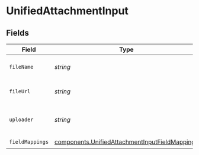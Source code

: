 # UnifiedAttachmentInput


## Fields

| Field                                                                                                            | Type                                                                                                             | Required                                                                                                         | Description                                                                                                      |
| ---------------------------------------------------------------------------------------------------------------- | ---------------------------------------------------------------------------------------------------------------- | ---------------------------------------------------------------------------------------------------------------- | ---------------------------------------------------------------------------------------------------------------- |
| `fileName`                                                                                                       | *string*                                                                                                         | :heavy_check_mark:                                                                                               | The file name of the attachment                                                                                  |
| `fileUrl`                                                                                                        | *string*                                                                                                         | :heavy_check_mark:                                                                                               | The file url of the attachment                                                                                   |
| `uploader`                                                                                                       | *string*                                                                                                         | :heavy_check_mark:                                                                                               | The uploader's uuid of the attachment                                                                            |
| `fieldMappings`                                                                                                  | [components.UnifiedAttachmentInputFieldMappings](../../models/components/unifiedattachmentinputfieldmappings.md) | :heavy_check_mark:                                                                                               | N/A                                                                                                              |